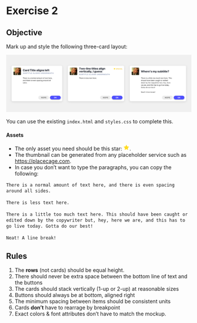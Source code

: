 # Exercise 2

## Objective

Mark up and style the following three-card layout:

<p align="center">
  <img alt="mockup" src="mockup.svg" width="888">
</p>

You can use the existing `index.html` and `styles.css` to complete this.

#### Assets

* The only asset you need should be this star: <img alt="star" src="star.svg" width="16" height="16">.
* The thumbnail can be generated from any placeholder service such as https://placecage.com.
* In case you don’t want to type the paragraphs, you can copy the following:

```
There is a normal amount of text here, and there is even spacing around all sides.

There is less text here.

There is a little too much text here. This should have been caught or edited down by the copywriter but, hey, here we are, and this has to go live today. Gotta do our best!

Neat! A line break!
```

## Rules

1.  The **rows** (not cards) should be equal height.
2.  There should never be extra space between the bottom line of text and the buttons
3.  The cards should stack vertically (1-up or 2-up) at reasonable sizes
4.  Buttons should always be at bottom, aligned right
5.  The minimum spacing between items should be consistent units
6.  Cards **don’t** have to rearrage by breakpoint
7.  Exact colors & font attributes don’t have to match the mockup.
